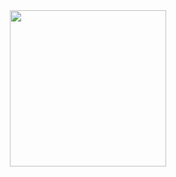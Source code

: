 <div id="header" align="center">
  <img src="https://media.giphy.com/media/XE7bVU1G502OLdJR8a/giphy.gif" width="250" height="250"/>
</div>
